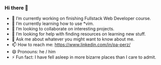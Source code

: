 ### Hi there 👋

- 🔭 I’m currently working on finishing Fullstack Web Developer course.
- 🌱 I’m currently learning how to use *vim.
- 👯 I’m looking to collaborate on interesting projects.
- 🤔 I’m looking for help with finding resources on learning new stuff.
- 💬 Ask me about whatever you might want to know about me.
- 📫 How to reach me: https://www.linkedin.com/in/pa-perz/
- 😄 Pronouns: he / him
- ⚡ Fun fact: I have fell asleep in more bizarre places than I care to admit.
